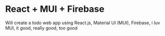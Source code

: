 # React + MUI + Firebase

Will create a todo web app using React.js, Material UI (MUI), Firebase, i luv MUI, it good, really good, too good
